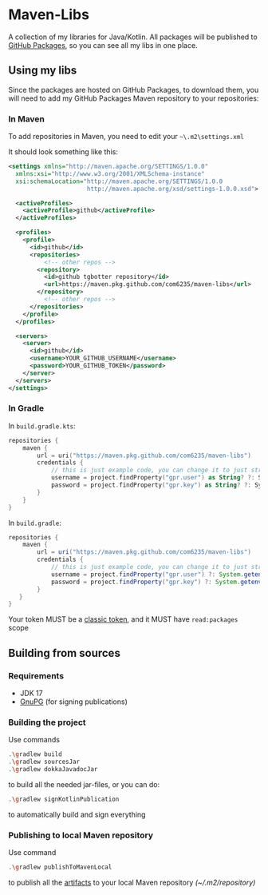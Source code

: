 # Maven-Libs

A collection of my libraries for Java/Kotlin.
All packages will be published to [GitHub Packages](https://docs.github.com/ru/packages/working-with-a-github-packages-registry/working-with-the-apache-maven-registry#authenticating-with-a-personal-access-token),
so you can see all my libs in one place.

## Using my libs

Since the packages are hosted on GitHub Packages, to download them,
you will need to add my GitHub Packages Maven repository to your repositories:

### In Maven
To add repositories in Maven, you need to edit your `~\.m2\settings.xml`

It should look something like this:
```xml
<settings xmlns="http://maven.apache.org/SETTINGS/1.0.0"
  xmlns:xsi="http://www.w3.org/2001/XMLSchema-instance"
  xsi:schemaLocation="http://maven.apache.org/SETTINGS/1.0.0
                      http://maven.apache.org/xsd/settings-1.0.0.xsd">

  <activeProfiles>
    <activeProfile>github</activeProfile>
  </activeProfiles>

  <profiles>
    <profile>
      <id>github</id>
      <repositories>
          <!-- other repos -->
        <repository>
          <id>github tgbotter repository</id>
          <url>https://maven.pkg.github.com/com6235/maven-libs</url>
        </repository>
          <!-- other repos -->
      </repositories>
    </profile>
  </profiles>

  <servers>
    <server>
      <id>github</id>
      <username>YOUR_GITHUB_USERNAME</username>
      <password>YOUR_GITHUB_TOKEN</password>
    </server>
  </servers>
</settings>
```

### In Gradle

In `build.gradle.kts`:
```kotlin
repositories {
    maven {
        url = uri("https://maven.pkg.github.com/com6235/maven-libs")
        credentials {
            // this is just example code, you can change it to just strings if you are not going to publish your code
            username = project.findProperty("gpr.user") as String? ?: System.getenv("USERNAME") // your GitHub username
            password = project.findProperty("gpr.key") as String? ?: System.getenv("TOKEN") // your GitHub token
        }
    }
}
```

In `build.gradle`:
```groovy
repositories {
    maven {
        url = uri("https://maven.pkg.github.com/com6235/maven-libs")
        credentials {
            // this is just example code, you can change it to just strings if you are not going to publish your code
            username = project.findProperty("gpr.user") ?: System.getenv("USERNAME") // your GitHub username
            password = project.findProperty("gpr.key") ?: System.getenv("TOKEN") // your GitHub token
        }
   }
}
```
Your token MUST be a [classic token](https://github.com/settings/tokens), and it MUST have `read:packages` scope

## Building from sources

### Requirements

- JDK 17
- [GnuPG](https://www.gnupg.org/) (for signing publications)

### Building the project

Use commands
```bash
.\gradlew build
.\gradlew sourcesJar
.\gradlew dokkaJavadocJar
```
to build all the needed jar-files, or you can do:
```bash
.\gradlew signKotlinPublication
```
to automatically build and sign everything

### Publishing to local Maven repository

Use command
```bash
.\gradlew publishToMavenLocal
```
to publish all the [artifacts](#building-the-project) to your local Maven repository _(~/.m2/repository)_
